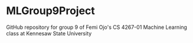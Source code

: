 # MLGroup9Project
GitHub repository for group 9 of Femi Ojo's CS 4267-01 Machine Learning class at Kennesaw State University
